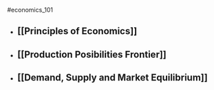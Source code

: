 #economics_101

- ## [[Principles of Economics]]

- ## [[Production Posibilities Frontier]]

- ## [[Demand, Supply and Market Equilibrium]]
